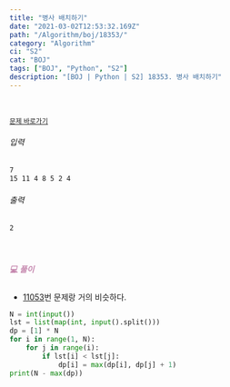 ```yaml
---
title: "병사 배치하기"
date: "2021-03-02T12:53:32.169Z"
path: "/Algorithm/boj/18353/"
category: "Algorithm"
ci: "S2"
cat: "BOJ"
tags: ["BOJ", "Python", "S2"]
description: "[BOJ | Python | S2] 18353. 병사 배치하기"
---
```


<br />

<a href="https://www.acmicpc.net/problem/18353"><small>문제 바로가기</small></a>

###### 입력

```sh
7
15 11 4 8 5 2 4
```

###### 출력

```sh
2
```

<br />

##### <h5 style="color:#C587AE;">💻 풀이</h5>

* [11053](https://www.acmicpc.net/problem/11053)번 문제랑 거의 비슷하다. 

```python
N = int(input())
lst = list(map(int, input().split()))
dp = [1] * N
for i in range(1, N):
    for j in range(i):
        if lst[i] < lst[j]:
            dp[i] = max(dp[i], dp[j] + 1)
print(N - max(dp))
```

